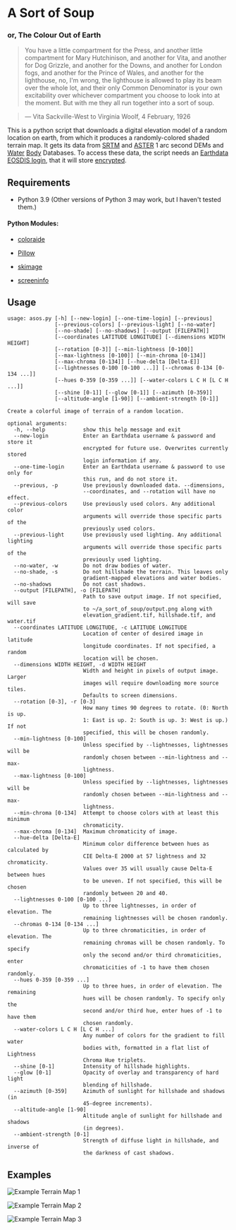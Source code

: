 # A Sort of Soup
### or, The Colour Out of Earth

> You have a little compartment for the Press, and another little compartment for Mary Hutchinison, and another for Vita, and another for Dog Grizzle, and another for the Downs, and another for London fogs, and another for the Prince of Wales, and another for the lighthouse, no, I'm wrong, the lighthouse is allowed to play its beam over the whole lot, and their only Common Denominator is your own excitability over whichever compartment you choose to look into at the moment. But with me they all run together into a sort of soup.

> — Vita Sackville-West to Virginia Woolf, 4 February, 1926

This is a python script that downloads a digital elevation model of a random location on earth, from which it produces a randomly-colored shaded terrain map. It gets its data from [SRTM](https://lpdaac.usgs.gov/products/srtmgl1v003/) and [ASTER](https://lpdaac.usgs.gov/products/astgtmv003/) 1 arc second DEMs and [Water](https://lpdaac.usgs.gov/products/srtmswbdv003/) [Body](https://lpdaac.usgs.gov/products/astwbdv001/) Databases. To access these data, the script needs an [Earthdata EOSDIS login](https://urs.earthdata.nasa.gov/users/new), that it will store [encrypted](https://github.com/zoggop/a-sort-of-soup/blob/main/catacomb.py).

## Requirements

- Python 3.9 (Other versions of Python 3 may work, but I haven't tested them.)

#### Python Modules:

- [coloraide](https://facelessuser.github.io/coloraide/)

- [Pillow](https://python-pillow.org/)

- [skimage](https://scikit-image.org/)

- [screeninfo](https://pypi.org/project/screeninfo/)

## Usage

```
usage: asos.py [-h] [--new-login] [--one-time-login] [--previous]
               [--previous-colors] [--previous-light] [--no-water]
               [--no-shade] [--no-shadows] [--output [FILEPATH]]
               [--coordinates LATITUDE LONGITUDE] [--dimensions WIDTH HEIGHT]
               [--rotation [0-3]] [--min-lightness [0-100]]
               [--max-lightness [0-100]] [--min-chroma [0-134]]
               [--max-chroma [0-134]] [--hue-delta [Delta-E]]
               [--lightnesses 0-100 [0-100 ...]] [--chromas 0-134 [0-134 ...]]
               [--hues 0-359 [0-359 ...]] [--water-colors L C H [L C H ...]]
               [--shine [0-1]] [--glow [0-1]] [--azimuth [0-359]]
               [--altitude-angle [1-90]] [--ambient-strength [0-1]]

Create a colorful image of terrain of a random location.

optional arguments:
  -h, --help            show this help message and exit
  --new-login           Enter an Earthdata username & password and store it
                        encrypted for future use. Overwrites currently stored
                        login information if any.
  --one-time-login      Enter an Earthdata username & password to use only for
                        this run, and do not store it.
  --previous, -p        Use previously downloaded data. --dimensions,
                        --coordinates, and --rotation will have no effect.
  --previous-colors     Use previously used colors. Any additional color
                        arguments will override those specific parts of the
                        previously used colors.
  --previous-light      Use previously used lighting. Any additional lighting
                        arguments will override those specific parts of the
                        previously used lighting.
  --no-water, -w        Do not draw bodies of water.
  --no-shade, -s        Do not hillshade the terrain. This leaves only
                        gradient-mapped elevations and water bodies.
  --no-shadows          Do not cast shadows.
  --output [FILEPATH], -o [FILEPATH]
                        Path to save output image. If not specified, will save
                        to ~/a_sort_of_soup/output.png along with
                        elevation_gradient.tif, hillshade.tif, and water.tif
  --coordinates LATITUDE LONGITUDE, -c LATITUDE LONGITUDE
                        Location of center of desired image in latitude
                        longitude coordinates. If not specified, a random
                        location will be chosen.
  --dimensions WIDTH HEIGHT, -d WIDTH HEIGHT
                        Width and height in pixels of output image. Larger
                        images will require downloading more source tiles.
                        Defaults to screen dimensions.
  --rotation [0-3], -r [0-3]
                        How many times 90 degrees to rotate. (0: North is up.
                        1: East is up. 2: South is up. 3: West is up.) If not
                        specified, this will be chosen randomly.
  --min-lightness [0-100]
                        Unless specified by --lightnesses, lightnesses will be
                        randomly chosen between --min-lightness and --max-
                        lightness.
  --max-lightness [0-100]
                        Unless specified by --lightnesses, lightnesses will be
                        randomly chosen between --min-lightness and --max-
                        lightness.
  --min-chroma [0-134]  Attempt to choose colors with at least this minimum
                        chromaticity.
  --max-chroma [0-134]  Maximum chromaticity of image.
  --hue-delta [Delta-E]
                        Minimum color difference between hues as calculated by
                        CIE Delta-E 2000 at 57 lightness and 32 chromaticity.
                        Values over 35 will usually cause Delta-E between hues
                        to be uneven. If not specified, this will be chosen
                        randomly between 20 and 40.
  --lightnesses 0-100 [0-100 ...]
                        Up to three lightnesses, in order of elevation. The
                        remaining lightnesses will be chosen randomly.
  --chromas 0-134 [0-134 ...]
                        Up to three chromaticities, in order of elevation. The
                        remaining chromas will be chosen randomly. To specify
                        only the second and/or third chromaticities, enter
                        chromaticities of -1 to have them chosen randomly.
  --hues 0-359 [0-359 ...]
                        Up to three hues, in order of elevation. The remaining
                        hues will be chosen randomly. To specify only the
                        second and/or third hue, enter hues of -1 to have them
                        chosen randomly.
  --water-colors L C H [L C H ...]
                        Any number of colors for the gradient to fill water
                        bodies with, formatted in a flat list of Lightness
                        Chroma Hue triplets.
  --shine [0-1]         Intensity of hillshade highlights.
  --glow [0-1]          Opacity of overlay and transparency of hard light
                        blending of hillshade.
  --azimuth [0-359]     Azimuth of sunlight for hillshade and shadows (in
                        45-degree increments).
  --altitude-angle [1-90]
                        Altitude angle of sunlight for hillshade and shadows
                        (in degrees).
  --ambient-strength [0-1]
                        Strength of diffuse light in hillshade, and inverse of
                        the darkness of cast shadows.
```

## Examples

![Example Terrain Map 1](example1.jpg)

![Example Terrain Map 2](example2.jpg)

![Example Terrain Map 3](example3.jpg)